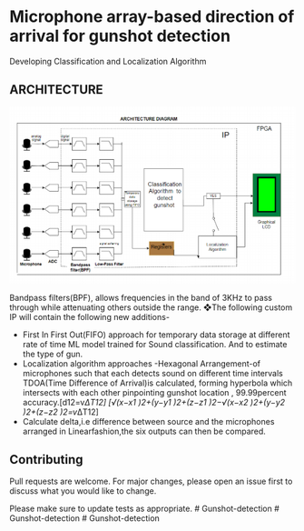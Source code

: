 # Microphone array-based direction of    arrival for gunshot detection
Developing Classification and Localization Algorithm

## ARCHITECTURE

![architecture diagram](images/architecture_diagram.png "Title Text")

Bandpass filters(BPF), allows frequencies in the band of 3KHz to pass through while attenuating others outside the range.
❖The following custom IP will contain the following new additions-

- First In First Out(FIFO) approach for temporary data storage at different rate of time ML model trained for Sound classification. And to estimate the type of gun.
- Localization algorithm approaches
  -Hexagonal Arrangement-of microphones such that each detects sound on different time intervals TDOA(Time Difference of Arrival)is calculated, forming hyperbola which intersects with each other pinpointing gunshot location , 99.99percent accuracy.[d12=v*ΔT12]
  [√(x−x1 )2+(y−y1 )2+(z−z1 )2−√(x−x2 )2+(y−y2 )2+(z−z2 )2=v*ΔT12]
- Calculate delta,i.e difference between source and the microphones arranged in Linearfashion,the six outputs can then be compared.


## Contributing

Pull requests are welcome. For major changes, please open an issue first
to discuss what you would like to change.

Please make sure to update tests as appropriate.
#   G u n s h o t - d e t e c t i o n 
 
 #   G u n s h o t - d e t e c t i o n 
 
 #   G u n s h o t - d e t e c t i o n 
 
 